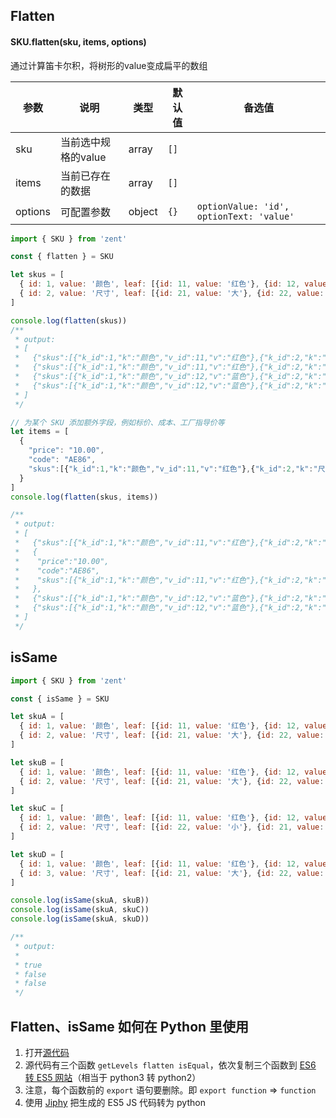 ## Flatten
#### SKU.flatten(sku, items, options)
通过计算笛卡尔积，将树形的value变成扁平的数组

| 参数 | 说明 | 类型 | 默认值 | 备选值 |
|------|------|------|--------|--------|
| sku | 当前选中规格的value | array | `[]` |  |
| items | 当前已存在的数据 | array | `[]` |  |
| options | 可配置参数 | object | `{}` | `optionValue: 'id', optionText: 'value'` |

```javascript
import { SKU } from 'zent'

const { flatten } = SKU

let skus = [
  { id: 1, value: '颜色', leaf: [{id: 11, value: '红色'}, {id: 12, value: '蓝色'}] },
  { id: 2, value: '尺寸', leaf: [{id: 21, value: '大'}, {id: 22, value: '小'}] }
]

console.log(flatten(skus))
/**
 * output:
 * [
 *   {"skus":[{"k_id":1,"k":"颜色","v_id":11,"v":"红色"},{"k_id":2,"k":"尺寸","v_id":21,"v":"大"}]},
 *   {"skus":[{"k_id":1,"k":"颜色","v_id":11,"v":"红色"},{"k_id":2,"k":"尺寸","v_id":22,"v":"小"}]}
 *   {"skus":[{"k_id":1,"k":"颜色","v_id":12,"v":"蓝色"},{"k_id":2,"k":"尺寸","v_id":21,"v":"大"}]}
 *   {"skus":[{"k_id":1,"k":"颜色","v_id":12,"v":"蓝色"},{"k_id":2,"k":"尺寸","v_id":22,"v":"小"}]}
 * ]
 */

// 为某个 SKU 添加额外字段，例如标价、成本、工厂指导价等
let items = [
  {
    "price": "10.00",
    "code": "AE86",
    "skus":[{"k_id":1,"k":"颜色","v_id":11,"v":"红色"},{"k_id":2,"k":"尺寸","v_id":22,"v":"小"}]
  }
]
console.log(flatten(skus, items))

/**
 * output:
 * [
 *   {"skus":[{"k_id":1,"k":"颜色","v_id":11,"v":"红色"},{"k_id":2,"k":"尺寸","v_id":21,"v":"大"}]},
 *   {
 *    "price":"10.00",
 *    "code":"AE86",
 *    "skus":[{"k_id":1,"k":"颜色","v_id":11,"v":"红色"},{"k_id":2,"k":"尺寸","v_id":22,"v":"小"}]
 *   },
 *   {"skus":[{"k_id":1,"k":"颜色","v_id":12,"v":"蓝色"},{"k_id":2,"k":"尺寸","v_id":21,"v":"大"}]}
 *   {"skus":[{"k_id":1,"k":"颜色","v_id":12,"v":"蓝色"},{"k_id":2,"k":"尺寸","v_id":22,"v":"小"}]}
 * ]
 */
```

## isSame
```javascript
import { SKU } from 'zent'

const { isSame } = SKU

let skuA = [
  { id: 1, value: '颜色', leaf: [{id: 11, value: '红色'}, {id: 12, value: '蓝色'}] },
  { id: 2, value: '尺寸', leaf: [{id: 21, value: '大'}, {id: 22, value: '小'}] }
]

let skuB = [
  { id: 1, value: '颜色', leaf: [{id: 11, value: '红色'}, {id: 12, value: '蓝色'}] },
  { id: 2, value: '尺寸', leaf: [{id: 21, value: '大'}, {id: 22, value: '小'}] }
]

let skuC = [
  { id: 1, value: '颜色', leaf: [{id: 11, value: '红色'}, {id: 12, value: '蓝色'}] },
  { id: 2, value: '尺寸', leaf: [{id: 22, value: '小'}, {id: 21, value: '大'}] }
]

let skuD = [
  { id: 1, value: '颜色', leaf: [{id: 11, value: '红色'}, {id: 12, value: '蓝色'}] },
  { id: 3, value: '尺寸', leaf: [{id: 21, value: '大'}, {id: 22, value: '小'}] }
]

console.log(isSame(skuA, skuB))
console.log(isSame(skuA, skuC))
console.log(isSame(skuA, skuD))

/**
 * output:
 *
 * true
 * false
 * false
 */
```

## Flatten、isSame 如何在 Python 里使用
1. 打开[源代码](https://gitee.com/zaxlct/number-squares/blob/dev/src/utils/sku/index.js)
2. 源代码有三个函数 `getLevels flatten isEqual`，依次复制三个函数到 [ES6 转 ES5 网站](https://www.babeljs.cn/repl)（相当于 python3 转 python2）
3. 注意，每个函数前的 `export` 语句要删除。即 `export function` => `function`
4. 使用 [Jiphy](https://github.com/timothycrosley/jiphy) 把生成的 ES5 JS 代码转为 python
